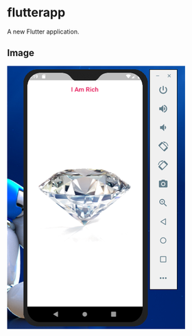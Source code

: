 # flutterapp

A new Flutter application.

## Image
<img src="https://github.com/Naveenkumarhacker/I-am-Rich-Flutter-app-/blob/master/I%20am%20Rich/rich.PNG" alt="i am rich">

